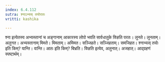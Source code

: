 ```yaml
---
index: 6.4.112
sutra: श्नाऽभ्यस् तयोरातः
vritti: kashika

---
```

श्ना इत्येतस्य अभ्यस्तानां च अङ्गानाम् आकारस्य लोपो भवति सार्वधातुके क्ङिति परतः। लुनते। लुनताम्। अलुनत। अभ्यस्तानाम् मिमते। मिमताम्। अमिमत। सञ्जिहते। सञ्जिहताम्। समजिहत। श्नाभ्यस् तयोः इति किम्? यान्ति। वान्ति। आतः इति किम्? बिभ्रति। क्ङिति इत्येव, अलुनात्। अजहात्। आद्ग्रहणं स्पष्टार्थम्।